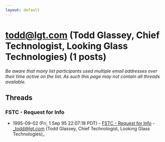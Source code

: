 ```yaml
---
layout: default
---
```


# todd@lgt.com (Todd Glassey, Chief Technologist, Looking Glass Technologies) (1 posts)

_Be aware that many list participants used multiple email addresses over their time active on the list. As such this page may not contain all threads available._

## Threads

### FSTC - Request for Info
+ 1995-09-02 (Fri, 1 Sep 95 22:07:18 PDT) - [FSTC - Request for Info](/archive/1995/09/142dafa68532364332c750e3e737a672e314c4fc2cab5ccde9eec26c22a2dcd1) - _todd@lgt.com (Todd Glassey, Chief Technologist, Looking Glass Technologies)_

